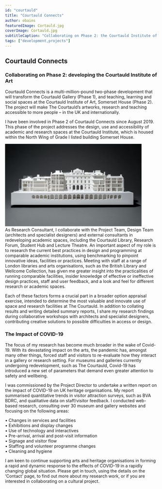 ```yaml
---
id: "courtauld"
title: "Courtauld Connects"
author: obains
featuredImage: Cortauld.jpg
coverImage: Cortauld.jpg
subtitleCaption: "Collaborating on Phase 2: the Courtauld Institute of Art"
tags: ["development,projects"]
---
```

## Courtauld Connects

### Collaborating on Phase 2: developing the Courtauld Institute of Art

Courtauld Connects is a multi-million-pound two-phase development that will transform the Courtauld Gallery (Phase 1), and teaching, learning and social spaces at the Courtauld Institute of Art, Somerset House (Phase 2). The project will make The Courtauld’s artworks, research and teaching accessible to more people – in the UK and internationally.

I have been involved in Phase 2 of Courtauld Connects since August 2019. This phase of the project addresses the design, use and accessibility of academic and research spaces at the Courtauld Institute, which is housed within the North Wing of Grade I listed building Somerset House.  

<img src="https://github.com/floraml/filehosting/blob/master/Courtauld1.jpg?raw=true" width="450"/>

<br/>
As Research Consultant, I collaborate with the Project Team, Design Team (architects and specialist designers) and external consultants in redeveloping academic spaces, including the Courtauld Library, Research Forum, Student Hub and Lecture Theatre. An important aspect of my role is to research the current best practices in design and programming at comparable academic institutions, using benchmarking to pinpoint innovative ideas, facilities or practices. Meeting with staff at a range of London libraries and arts organisations, such as the British Library and Wellcome Collection, has given me greater insight into the practicalities of running comparable facilities, insider knowledge of effective or ineffective design practices, staff and user feedback, and a look and feel for different research or academic spaces.

Each of these factors forms a crucial part in a broader option appraisal exercise, intended to determine the most valuable and innovate use of space and research facilities at The Courtauld. In addition to collating results and writing detailed summary reports, I share my research findings during collaborative workshops with architects and specialist designers, contributing creative solutions to possible difficulties in access or design.

### The Impact of COVID-19 

The focus of my research has become much broader in the wake of Covid-19. With its devastating impact on the arts, the pandemic has, amongst many other things, forced staff and visitors to re-evaluate how they interact in a gallery or research setting. For museums and galleries currently undergoing redevelopment, such as The Courtauld, Covid-19 has introduced a new set of parameters that demand even greater attention to safety and wellbeing. 

I was commissioned by the Project Director to undertake a written report on the impact of COVID-19 on UK heritage organisations. My report summarised quantitative trends in visitor attraction surveys, such as BVA BDRC, and qualitative data on staff/visitor feedback. I conducted web-based research, consulting over 30 museum and gallery websites and focusing on the following areas:

•	Changes in services and facilities
<br/>
•	Exhibitions and display changes
<br/>
•	Use of technology and interactives
<br/>
•	Pre-arrival, arrival and post-visit information
<br/>
•	Signage and visitor flow
<br/>
•	Staffing and volunteer programme changes
<br/>
•	Cleaning and hygiene

I am keen to continue supporting arts and heritage organisations in forming a rapid and dynamic response to the effects of COVID-19 in a rapidly changing global situation. Please get in touch, using the details on the ‘Contact’ page, to find out more about my research work, or if you are interested in collaborating on a cultural project. 

